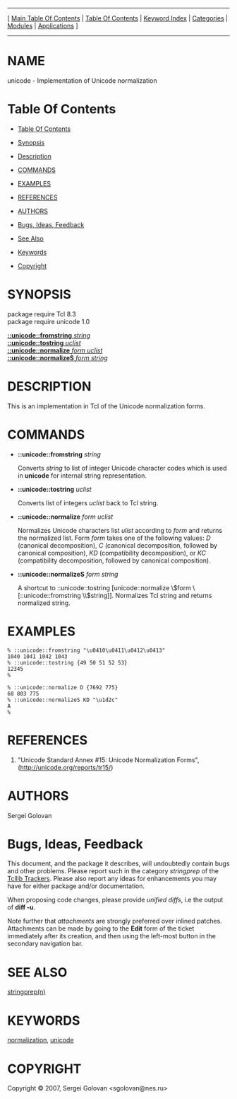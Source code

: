 
[//000000001]: # (unicode \- Unicode normalization)
[//000000002]: # (Generated from file 'unicode\.man' by tcllib/doctools with format 'markdown')
[//000000003]: # (Copyright &copy; 2007, Sergei Golovan <sgolovan@nes\.ru>)
[//000000004]: # (unicode\(n\) 1\.0\.0 tcllib "Unicode normalization")

<hr> [ <a href="../../../../toc.md">Main Table Of Contents</a> &#124; <a
href="../../../toc.md">Table Of Contents</a> &#124; <a
href="../../../../index.md">Keyword Index</a> &#124; <a
href="../../../../toc0.md">Categories</a> &#124; <a
href="../../../../toc1.md">Modules</a> &#124; <a
href="../../../../toc2.md">Applications</a> ] <hr>

# NAME

unicode \- Implementation of Unicode normalization

# <a name='toc'></a>Table Of Contents

  - [Table Of Contents](#toc)

  - [Synopsis](#synopsis)

  - [Description](#section1)

  - [COMMANDS](#section2)

  - [EXAMPLES](#section3)

  - [REFERENCES](#section4)

  - [AUTHORS](#section5)

  - [Bugs, Ideas, Feedback](#section6)

  - [See Also](#seealso)

  - [Keywords](#keywords)

  - [Copyright](#copyright)

# <a name='synopsis'></a>SYNOPSIS

package require Tcl 8\.3  
package require unicode 1\.0  

[__::unicode::fromstring__ *string*](#1)  
[__::unicode::tostring__ *uclist*](#2)  
[__::unicode::normalize__ *form* *uclist*](#3)  
[__::unicode::normalizeS__ *form* *string*](#4)  

# <a name='description'></a>DESCRIPTION

This is an implementation in Tcl of the Unicode normalization forms\.

# <a name='section2'></a>COMMANDS

  - <a name='1'></a>__::unicode::fromstring__ *string*

    Converts *string* to list of integer Unicode character codes which is used
    in __unicode__ for internal string representation\.

  - <a name='2'></a>__::unicode::tostring__ *uclist*

    Converts list of integers *uclist* back to Tcl string\.

  - <a name='3'></a>__::unicode::normalize__ *form* *uclist*

    Normalizes Unicode characters list *ulist* according to *form* and
    returns the normalized list\. Form *form* takes one of the following
    values: *D* \(canonical decomposition\), *C* \(canonical decomposition,
    followed by canonical composition\), *KD* \(compatibility decomposition\), or
    *KC* \(compatibility decomposition, followed by canonical composition\)\.

  - <a name='4'></a>__::unicode::normalizeS__ *form* *string*

    A shortcut to ::unicode::tostring \[unicode::normalize \\$form
    \[::unicode::fromstring \\$string\]\]\. Normalizes Tcl string and returns
    normalized string\.

# <a name='section3'></a>EXAMPLES

    % ::unicode::fromstring "\u0410\u0411\u0412\u0413"
    1040 1041 1042 1043
    % ::unicode::tostring {49 50 51 52 53}
    12345
    %

    % ::unicode::normalize D {7692 775}
    68 803 775
    % ::unicode::normalizeS KD "\u1d2c"
    A
    %

# <a name='section4'></a>REFERENCES

  1. "Unicode Standard Annex \#15: Unicode Normalization Forms",
     \([http://unicode\.org/reports/tr15/](http://unicode\.org/reports/tr15/)\)

# <a name='section5'></a>AUTHORS

Sergei Golovan

# <a name='section6'></a>Bugs, Ideas, Feedback

This document, and the package it describes, will undoubtedly contain bugs and
other problems\. Please report such in the category *stringprep* of the
[Tcllib Trackers](http://core\.tcl\.tk/tcllib/reportlist)\. Please also report
any ideas for enhancements you may have for either package and/or documentation\.

When proposing code changes, please provide *unified diffs*, i\.e the output of
__diff \-u__\.

Note further that *attachments* are strongly preferred over inlined patches\.
Attachments can be made by going to the __Edit__ form of the ticket
immediately after its creation, and then using the left\-most button in the
secondary navigation bar\.

# <a name='seealso'></a>SEE ALSO

[stringprep\(n\)](stringprep\.md)

# <a name='keywords'></a>KEYWORDS

[normalization](\.\./\.\./\.\./\.\./index\.md\#normalization),
[unicode](\.\./\.\./\.\./\.\./index\.md\#unicode)

# <a name='copyright'></a>COPYRIGHT

Copyright &copy; 2007, Sergei Golovan <sgolovan@nes\.ru>
